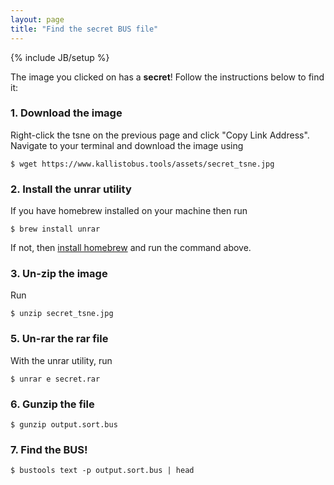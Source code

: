 ```yaml
---
layout: page
title: "Find the secret BUS file"
---
```


{% include JB/setup %}

The image you clicked on has a __secret__! Follow the instructions below to find it:

### 1. Download the image
Right-click the tsne on the previous page and click "Copy Link Address". Navigate to your terminal and download the image using
```
$ wget https://www.kallistobus.tools/assets/secret_tsne.jpg
```
### 2. Install the unrar utility
If you have homebrew installed on your machine then run 
```
$ brew install unrar
```
If not, then [install homebrew](https://brew.sh/) and run the command above. 

### 3. Un-zip the image
Run 
```
$ unzip secret_tsne.jpg
```

### 5. Un-rar the rar file
With the unrar utility, run
```
$ unrar e secret.rar 
```

### 6. Gunzip the file
```
$ gunzip output.sort.bus
```
### 7. Find the BUS!
```
$ bustools text -p output.sort.bus | head
```
